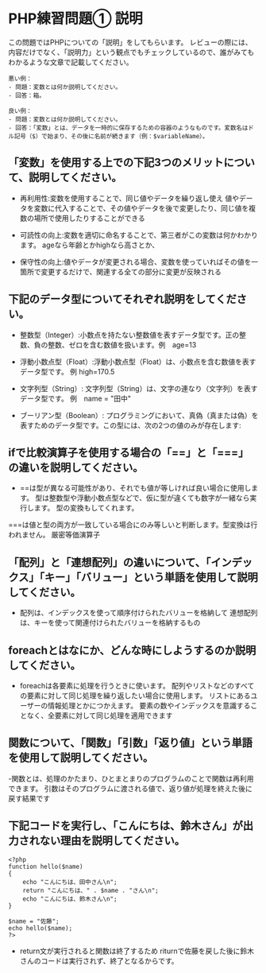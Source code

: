 # PHP練習問題① 説明
この問題ではPHPについての「説明」をしてもらいます。
レビューの際には、内容だけでなく、「説明力」という観点でもチェックしているので、誰がみてもわかるような文章で記載してください。

```
悪い例：
- 問題：変数とは何か説明してください。
- 回答：箱。

良い例：
- 問題：変数とは何か説明してください。
- 回答：「変数」とは、データを一時的に保存するための容器のようなものです。変数名はドル記号（$）で始まり、その後に名前が続きます（例：$variableName）。
```

## 「変数」を使用する上での下記3つのメリットについて、説明してください。
- 再利用性:変数を使用することで、同じ値やデータを繰り返し使え
値やデータを変数に代入することで、その値やデータを後で変更したり、同じ値を複数の場所で使用したりすることができる

- 可読性の向上:変数を適切に命名することで、第三者がこの変数は何かわかります。
ageなら年齢とかhighなら高さとか、
- 保守性の向上:値やデータが変更される場合、変数を使っていればその値を一箇所で変更するだけで、関連する全ての部分に変更が反映される

## 下記のデータ型についてそれぞれ説明をしてください。
- 整数型（Integer）:小数点を持たない整数値を表すデータ型です。正の整数、負の整数、ゼロを含む数値を扱います。例　age=13

- 浮動小数点型（Float）:浮動小数点型（Float）は、小数点を含む数値を表すデータ型です。
例 high=170.5
- 文字列型（String）: 文字列型（String）は、文字の連なり（文字列）を表すデータ型です。
例　name = "田中"
- ブーリアン型（Boolean）: プログラミングにおいて、真偽（真または偽）を表すためのデータ型です。この型には、次の2つの値のみが存在します:

## ifで比較演算子を使用する場合の「==」と「===」の違いを説明してください。
- ==は型が異なる可能性があり、それでも値が等しければ良い場合に使用します。
型は整数型や浮動小数点型などで、仮に型が違くても数字が一緒なら実行します。
型の変換もしてくれます。


===は値と型の両方が一致している場合にのみ等しいと判断します。型変換は行われません。
厳密等価演算子

## 「配列」と「連想配列」の違いについて、「インデックス」「キー」「バリュー」という単語を使用して説明してください。
- 配列は、インデックスを使って順序付けられたバリューを格納して
連想配列は、キーを使って関連付けられたバリューを格納するもの

## foreachとはなにか、どんな時にしようするのか説明してください。
- foreachは各要素に処理を行うときに使います。
配列やリストなどのすべての要素に対して同じ処理を繰り返したい場合に使用します。
リストにあるユーザーの情報処理とかにつかえます。
要素の数やインデックスを意識することなく、全要素に対して同じ処理を適用できます


## 関数について、「関数」「引数」「返り値」という単語を使用して説明してください。
-関数とは、処理のかたまり、ひとまとまりのプログラムのことで関数は再利用できます。
引数はそのプログラムに渡される値で、返り値が処理を終えた後に戻す結果です

## 下記コードを実行し、「こんにちは、鈴木さん」が出力されない理由を説明してください。
```
<?php
function hello($name)
{
    echo "こんにちは、田中さん\n";
    return "こんにちは、" . $name . "さん\n";
    echo "こんにちは、鈴木さん\n";
}

$name = "佐藤";
echo hello($name);
?>
```
- return文が実行されると関数は終了するため riturnで佐藤を戻した後に鈴木さんのコードは実行されず、終了となるからです。